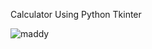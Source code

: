 Calculator Using Python Tkinter


![maddy](https://user-images.githubusercontent.com/52999830/118036212-ec394600-b389-11eb-832d-b86969790a62.png)


